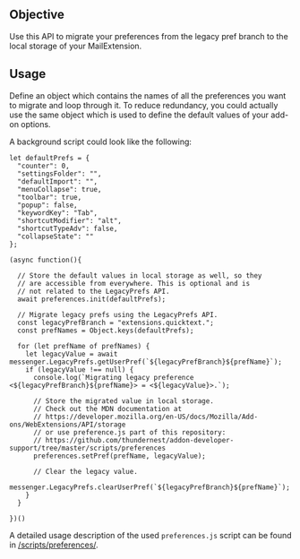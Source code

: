 ## Objective

Use this API to migrate your preferences from the legacy pref branch to the local storage of your MailExtension.

## Usage

Define an object which contains the names of all the preferences you want to migrate and loop through it. To reduce redundancy, you could actually use the same object which is used to define the default values of your add-on options. 

A background script could look like the following:

```
let defaultPrefs = {
  "counter": 0,
  "settingsFolder": "",
  "defaultImport": "",
  "menuCollapse": true,
  "toolbar": true,
  "popup": false,
  "keywordKey": "Tab",
  "shortcutModifier": "alt",
  "shortcutTypeAdv": false,
  "collapseState": ""
}; 
  
(async function(){

  // Store the default values in local storage as well, so they
  // are accessible from everywhere. This is optional and is
  // not related to the LegacyPrefs API.
  await preferences.init(defaultPrefs);
  
  // Migrate legacy prefs using the LegacyPrefs API.
  const legacyPrefBranch = "extensions.quicktext.";
  const prefNames = Object.keys(defaultPrefs);

  for (let prefName of prefNames) {
    let legacyValue = await messenger.LegacyPrefs.getUserPref(`${legacyPrefBranch}${prefName}`);    
    if (legacyValue !== null) {
      console.log(`Migrating legacy preference <${legacyPrefBranch}${prefName}> = <${legacyValue}>.`);
      
      // Store the migrated value in local storage.
      // Check out the MDN documentation at
      // https://developer.mozilla.org/en-US/docs/Mozilla/Add-ons/WebExtensions/API/storage
      // or use preference.js part of this repository:
      // https://github.com/thundernest/addon-developer-support/tree/master/scripts/preferences
      preferences.setPref(prefName, legacyValue);
      
      // Clear the legacy value.
      messenger.LegacyPrefs.clearUserPref(`${legacyPrefBranch}${prefName}`);
    }
  }

})()

```

A detailed usage description of the used `preferences.js` script can be found in [/scripts/preferences/](https://github.com/thundernest/addon-developer-support/tree/master/scripts/preferences).
